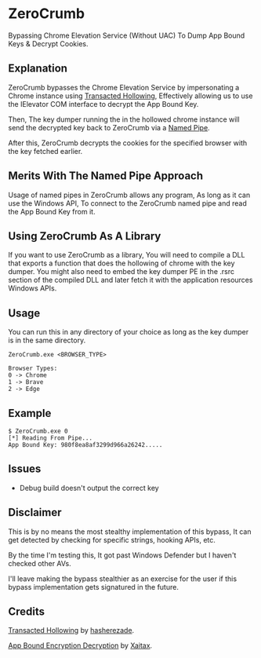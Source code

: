 
# ZeroCrumb

Bypassing Chrome Elevation Service (Without UAC) To Dump App Bound Keys & Decrypt Cookies.

## Explanation

ZeroCrumb bypasses the Chrome Elevation Service by impersonating a Chrome instance using [Transacted Hollowing](https://github.com/hasherezade/transacted_hollowing/), Effectively allowing us to use the IElevator COM interface to decrypt the App Bound Key.

Then, The key dumper running the in the hollowed chrome instance will send the decrypted key back to ZeroCrumb via a [Named Pipe](https://learn.microsoft.com/en-us/windows/win32/ipc/named-pipes).

After this, ZeroCrumb decrypts the cookies for the specified browser with the key fetched earlier.

## Merits With The Named Pipe Approach
Usage of named pipes in ZeroCrumb allows any program, As long as it can use the Windows API, To connect to the ZeroCrumb named pipe and read the App Bound Key from it. 

## Using ZeroCrumb As A Library
If you want to use ZeroCrumb as a library, You will need to compile a DLL that exports a function that does the hollowing of chrome with the key dumper. You might also need to embed the key dumper PE in the .rsrc section of the compiled DLL and later fetch it with the application resources Windows APIs.

## Usage
You can run this in any directory of your choice as long as the key dumper is in the same directory.
```
ZeroCrumb.exe <BROWSER_TYPE>
```
```
Browser Types:
0 -> Chrome
1 -> Brave
2 -> Edge
```

## Example
```
$ ZeroCrumb.exe 0
[*] Reading From Pipe...
App Bound Key: 980f8ea8af3299d966a26242.....
```

## Issues
- Debug build doesn't output the correct key

## Disclaimer
This is by no means the most stealthy implementation of this bypass, It can get detected by checking for specific strings, hooking APIs, etc.

By the time I'm testing this, It got past Windows Defender but I haven't checked other AVs.

I'll leave making the bypass stealthier as an exercise for the user if this bypass implementation gets signatured in the future.

## Credits
[Transacted Hollowing](https://github.com/hasherezade/transacted_hollowing/) by [hasherezade](https://github.com/hasherezade/).

[App Bound Encryption Decryption](https://github.com/xaitax/Chrome-App-Bound-Encryption-Decryption/) by [Xaitax](https://github.com/xaitax/).
